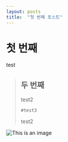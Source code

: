 ```yaml
---
layout: posts
title:  "첫 번째 포스트"
---
```


# 첫 번째
test
> 
> ## 두 번째
> test2
> 
>     #test3
> 
> test2


![This is an image]([https://myoctocat.com/assets/images/base-octocat.svg](https://img.freepik.com/free-photo/adorable-kitty-looking-like-it-want-to-hunt_23-2149167099.jpg?w=2000))


